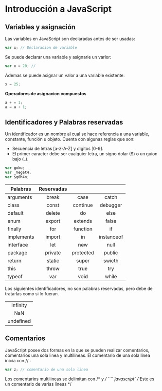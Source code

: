 

Introducción a JavaScript
===================

Variables y asignación
-------------
Las variables en JavaScript son declaradas antes de ser usadas:
```javascript
var x; // Declaracion de variable
```
Se puede declarar una variable y asignarle un varlor:
```javascript
var x = 20; //
```
Ademas se puede asignar un valor a una variable existente:
```javascript
x = 25;
```
**Operadores de asignacion compuestos**
```javascript
a + = 1;
a = a + 1;
```
Identificadores y Palabras reservadas
-------------
Un identificador es un nombre al cual se hace referencia a una variable, constante, función u objeto. Cuenta con algunas reglas que son: 

 - Secuencia de letras [a-z-A-Z] y digitos [0-9].
 - El primer caracter debe ser cualquier letra, un signo dolar ($) o un guion bajo (_).
```javascript
var goku;
var _Veget4;
var $g0h4n;
```

|Palabras  | Reservadas       |       |     |
| ------------------ |:------:|:-----:| :---:|
| arguments | break  | case | catch |
| class| const| continue| debugger |
| default| delete| do | else|
| enum| export|extends |false |
| finally| for| function | if|
| implements| import|in |instanceof |
| interface| let| new |null |
| package| private|protected |public |
| return | static|super |swicth |
| this| throw|true |try |
| typeof| var|void |while |

Los siguientes identificadores, no son palabras reservadas, pero debe de tratarlas como si lo fueran.

|   |
| :---------: |
| Infinity  |
| NaN       |
|undefined  |

Comentarios
-------------
JavaScript posee dos formas en la que se pueden realizar comentarios, comentarios una sola linea y multilineas.
El comentario de una sola linea inicia con // .
```javascript
var z; // comentario de una sola linea
```
Los comentarios multilineas se delimitan con /* y */
`````javascript`
/* Este es 
	un comentario de 
	varias lineas 
*/
```
